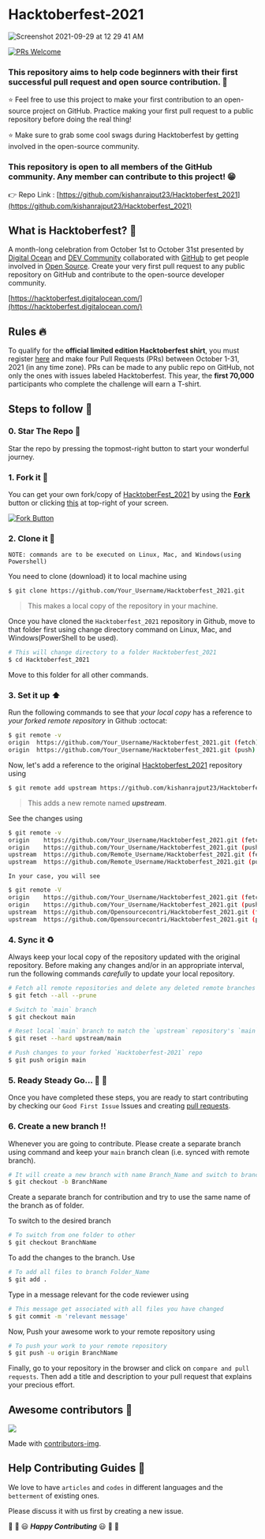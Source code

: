 #  Hacktoberfest-2021 
![Screenshot 2021-09-29 at 12 29 41 AM](https://user-images.githubusercontent.com/29686102/135149193-d87a9188-6b54-4839-80dd-48d2a4983a80.png)

[![PRs Welcome](https://img.shields.io/badge/PRs-welcome-brightgreen.svg?style=flat-square)](http://makeapullrequest.com)

### This repository aims to help code beginners with their first successful pull request and open source contribution. :partying_face:

:star: Feel free to use this project to make your first contribution to an open-source project on GitHub. Practice making your first pull request to a public repository before doing the real thing!

:star: Make sure to grab some cool swags during Hacktoberfest by getting involved in the open-source community.

### This repository is open to all members of the GitHub community. Any member can contribute to this project! :grin:

:point_right: Repo Link : [https://github.com/kishanrajput23/Hacktoberfest_2021](https://github.com/kishanrajput23/Hacktoberfest_2021)

## What is Hacktoberfest? :thinking:
A month-long celebration from October 1st to October 31st presented by [Digital Ocean](https://hacktoberfest.digitalocean.com/) and [DEV Community](https://dev.to/) collaborated with [GitHub](https://github.com/blog/2433-celebrate-open-source-this-october-with-hacktoberfest) to get people involved in [Open Source](https://github.com/open-source). Create your very first pull request to any public repository on GitHub and contribute to the open-source developer community.

[https://hacktoberfest.digitalocean.com/](https://hacktoberfest.digitalocean.com/)


## Rules :fire:
To qualify for the __official limited edition Hacktoberfest shirt__, you must register [here](https://hacktoberfest.digitalocean.com/) and make four Pull Requests (PRs) between October 1-31, 2021 (in any time zone). PRs can be made to any public repo on GitHub, not only the ones with issues labeled Hacktoberfest. This year, the __first 70,000__ participants who complete the challenge will earn a T-shirt.

## Steps to follow :scroll:

### 0. Star The Repo :star2:

Star the repo by pressing the topmost-right button to start your wonderful journey.


### 1. Fork it :fork_and_knife:

You can get your own fork/copy of [HacktoberFest_2021](https://github.com/Opensourcecontri/Hacktoberfest-2021) by using the <a href="https://github.com/Opensourcecontri/Hacktoberfest-2021/new/master?readme=1#fork-destination-box"><kbd><b>Fork</b></kbd></a> button or clicking [this](https://github.com/Opensourcecontri/Hacktoberfest-2021/new/master?readme=1#fork-destination-box) at top-right of your screen.

 [![Fork Button](https://help.github.com/assets/images/help/repository/fork_button.jpg)](https://github.com/Opensourcecontri/Hacktoberfest-2021)


### 2. Clone it :busts_in_silhouette:

`NOTE: commands are to be executed on Linux, Mac, and Windows(using Powershell)`

You need to clone (download) it to local machine using

```sh
$ git clone https://github.com/Your_Username/Hacktoberfest_2021.git
```

> This makes a local copy of the repository in your machine.

Once you have cloned the `Hacktoberfest_2021` repository in Github, move to that folder first using change directory command on Linux, Mac, and Windows(PowerShell to be used).

```sh
# This will change directory to a folder Hacktoberfest_2021
$ cd Hacktoberfest_2021
```

Move to this folder for all other commands.

### 3. Set it up :arrow_up:

Run the following commands to see that *your local copy* has a reference to *your forked remote repository* in Github :octocat:

```sh
$ git remote -v
origin  https://github.com/Your_Username/Hacktoberfest_2021.git (fetch)
origin  https://github.com/Your_Username/Hacktoberfest_2021.git (push)
```

Now, let's add a reference to the original [Hacktoberfest_2021](https://github.com/kishanrajput23/Hacktoberfest_2021/) repository using

```sh
$ git remote add upstream https://github.com/kishanrajput23/Hacktoberfest_2021.git
```

> This adds a new remote named ***upstream***.

See the changes using

```sh
$ git remote -v
origin    https://github.com/Your_Username/Hacktoberfest_2021.git (fetch)
origin    https://github.com/Your_Username/Hacktoberfest_2021.git (push)
upstream  https://github.com/Remote_Username/Hacktoberfest_2021.git (fetch)
upstream  https://github.com/Remote_Username/Hacktoberfest_2021.git (push)
```
`In your case, you will see`
```sh
$ git remote -V
origin    https://github.com/Your_Username/Hacktoberfest_2021.git (fetch)
origin    https://github.com/Your_Username/Hacktoberfest_2021.git (push)
upstream  https://github.com/Opensourcecontri/Hacktoberfest_2021.git (fetch)
upstream  https://github.com/Opensourcecontri/Hacktoberfest_2021.git (push)
```

### 4. Sync it :recycle:

Always keep your local copy of the repository updated with the original repository.
Before making any changes and/or in an appropriate interval, run the following commands *carefully* to update your local repository.

```sh
# Fetch all remote repositories and delete any deleted remote branches
$ git fetch --all --prune

# Switch to `main` branch
$ git checkout main

# Reset local `main` branch to match the `upstream` repository's `main` branch
$ git reset --hard upstream/main

# Push changes to your forked `Hacktoberfest-2021` repo
$ git push origin main
```

### 5. Ready Steady Go... :turtle: :rabbit2:

Once you have completed these steps, you are ready to start contributing by checking our `Good First Issue` Issues and creating [pull requests](https://github.com/kishanrajput23/Hacktoberfest_2021/pulls).

### 6. Create a new branch :bangbang:

Whenever you are going to contribute. Please create a separate branch using command and keep your `main` branch clean (i.e. synced with remote branch).

```sh
# It will create a new branch with name Branch_Name and switch to branch Folder_Name
$ git checkout -b BranchName
```

Create a separate branch for contribution and try to use the same name of the branch as of folder.

To switch to the desired branch

```sh
# To switch from one folder to other
$ git checkout BranchName
```

To add the changes to the branch. Use

```sh
# To add all files to branch Folder_Name
$ git add .
```

Type in a message relevant for the code reviewer using

```sh
# This message get associated with all files you have changed
$ git commit -m 'relevant message'
```

Now, Push your awesome work to your remote repository using

```sh
# To push your work to your remote repository
$ git push -u origin BranchName
```

Finally, go to your repository in the browser and click on `compare and pull requests`.
Then add a title and description to your pull request that explains your precious effort.

## Awesome contributors :star_struck:
<a href="https://github.com/kishanrajput23/Hacktoberfest_2021/graphs/contributors">
  <img src="https://contributors-img.web.app/image?repo=kishanrajput23/Hacktoberfest_2021" />
</a>

Made with [contributors-img](https://contributors-img.web.app).

## Help Contributing Guides :crown:

We love to have `articles` and `codes` in different languages and the `betterment` of existing ones.

Please discuss it with us first by creating a new issue.

:tada: :confetti_ball: :smiley: _**Happy Contributing**_ :smiley: :confetti_ball: :tada:
